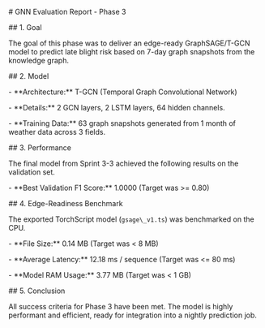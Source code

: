 \# GNN Evaluation Report - Phase 3



\## 1. Goal

The goal of this phase was to deliver an edge-ready GraphSAGE/T-GCN model to predict late blight risk based on 7-day graph snapshots from the knowledge graph.



\## 2. Model

\-   \*\*Architecture:\*\* T-GCN (Temporal Graph Convolutional Network)

\-   \*\*Details:\*\* 2 GCN layers, 2 LSTM layers, 64 hidden channels.

\-   \*\*Training Data:\*\* 63 graph snapshots generated from 1 month of weather data across 3 fields.



\## 3. Performance

The final model from Sprint 3-3 achieved the following results on the validation set.



\-   \*\*Best Validation F1 Score:\*\* 1.0000 (Target was >= 0.80)



\## 4. Edge-Readiness Benchmark

The exported TorchScript model (`gsage\_v1.ts`) was benchmarked on the CPU.



\-   \*\*File Size:\*\* 0.14 MB (Target was < 8 MB)

\-   \*\*Average Latency:\*\* 12.18 ms / sequence (Target was <= 80 ms)

\-   \*\*Model RAM Usage:\*\* 3.77 MB (Target was < 1 GB)



\## 5. Conclusion

All success criteria for Phase 3 have been met. The model is highly performant and efficient, ready for integration into a nightly prediction job.

